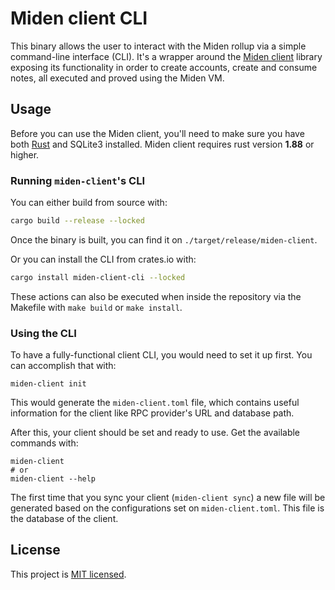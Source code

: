 # Miden client CLI

This binary allows the user to interact with the Miden rollup via a simple command-line interface (CLI). It's a wrapper around the [Miden client](https://crates.io/crates/miden-client) library exposing its functionality in order to create accounts, create and consume notes, all executed and proved using the Miden VM.

## Usage

Before you can use the Miden client, you'll need to make sure you have both [Rust](https://www.rust-lang.org/tools/install) and SQLite3 installed. Miden client requires rust version **1.88** or higher.

### Running `miden-client`'s CLI

You can either build from source with:

```bash
cargo build --release --locked
```

Once the binary is built, you can find it on `./target/release/miden-client`.

Or you can install the CLI from crates.io with:

```bash
cargo install miden-client-cli --locked
```

These actions can also be executed when inside the repository via the Makefile with `make build` or `make install`.

### Using the CLI

To have a fully-functional client CLI, you would need to set it up first. You can accomplish that with:

```shell
miden-client init
```

This would generate the `miden-client.toml` file, which contains useful information for the client like RPC provider's URL and database path.

After this, your client should be set and ready to use. Get the available commands with:

```shell
miden-client
# or
miden-client --help
```

The first time that you sync your client (`miden-client sync`) a new file will be generated based on the configurations set on `miden-client.toml`. This file is the database of the client.

## License
This project is [MIT licensed](../../LICENSE).
